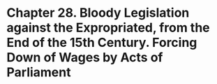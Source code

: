 # Chapter 28. Bloody Legislation against the Expropriated, from the End of the 15th Century. Forcing Down of Wages by Acts of Parliament
